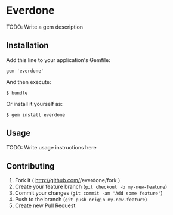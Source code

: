 # Everdone

TODO: Write a gem description

## Installation

Add this line to your application's Gemfile:

    gem 'everdone'

And then execute:

    $ bundle

Or install it yourself as:

    $ gem install everdone

## Usage

TODO: Write usage instructions here

## Contributing

1. Fork it ( http://github.com/<my-github-username>/everdone/fork )
2. Create your feature branch (`git checkout -b my-new-feature`)
3. Commit your changes (`git commit -am 'Add some feature'`)
4. Push to the branch (`git push origin my-new-feature`)
5. Create new Pull Request
